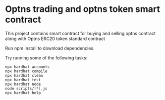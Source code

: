 # Optns trading and optns token smart contract

This project contains smart contract for buying and selling optns contract along with Optns ERC20 token standard contract

Run npm install to download dependencies.

Try running some of the following tasks:

```shell
npx hardhat accounts
npx hardhat compile
npx hardhat clean
npx hardhat test
npx hardhat node
node scripts/[*].js
npx hardhat help
```
